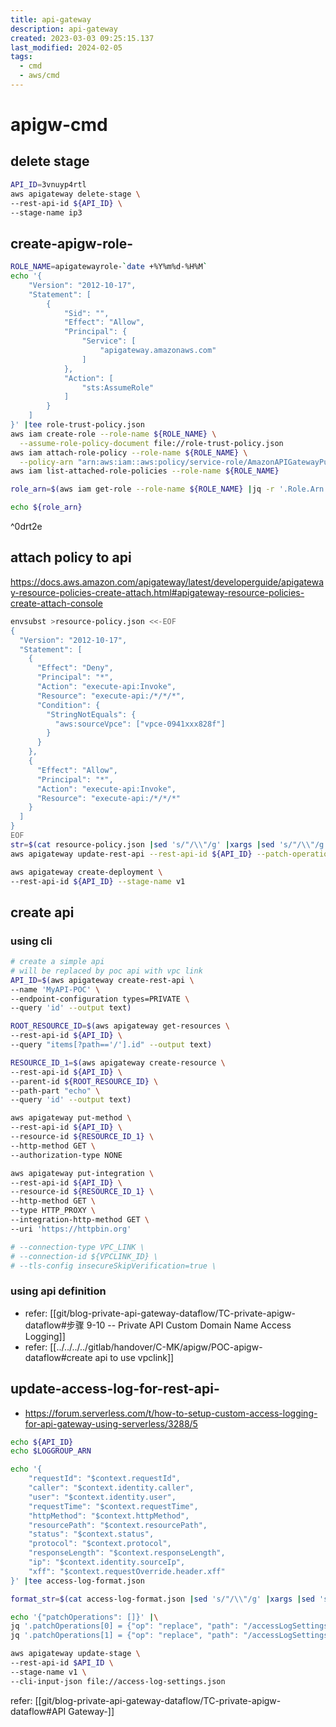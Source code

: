 ```yaml
---
title: api-gateway
description: api-gateway
created: 2023-03-03 09:25:15.137
last_modified: 2024-02-05
tags:
  - cmd
  - aws/cmd
---
```


# apigw-cmd

## delete stage

```sh
API_ID=3vnuyp4rtl
aws apigateway delete-stage \
--rest-api-id ${API_ID} \
--stage-name ip3
```

## create-apigw-role-

```sh
ROLE_NAME=apigatewayrole-`date +%Y%m%d-%H%M`
echo '{
    "Version": "2012-10-17",
    "Statement": [
        {
            "Sid": "",
            "Effect": "Allow",
            "Principal": {
                "Service": [
                    "apigateway.amazonaws.com"
                ]
            },
            "Action": [
                "sts:AssumeRole"
            ]
        }
    ]
}' |tee role-trust-policy.json
aws iam create-role --role-name ${ROLE_NAME} \
  --assume-role-policy-document file://role-trust-policy.json
aws iam attach-role-policy --role-name ${ROLE_NAME} \
  --policy-arn "arn:aws:iam::aws:policy/service-role/AmazonAPIGatewayPushToCloudWatchLogs"
aws iam list-attached-role-policies --role-name ${ROLE_NAME}

role_arn=$(aws iam get-role --role-name ${ROLE_NAME} |jq -r '.Role.Arn')

echo ${role_arn}

```

^0drt2e

## attach policy to api
https://docs.aws.amazon.com/apigateway/latest/developerguide/apigateway-resource-policies-create-attach.html#apigateway-resource-policies-create-attach-console

```sh
envsubst >resource-policy.json <<-EOF
{
  "Version": "2012-10-17",
  "Statement": [
    {
      "Effect": "Deny",
      "Principal": "*",
      "Action": "execute-api:Invoke",
      "Resource": "execute-api:/*/*/*",
      "Condition": {
        "StringNotEquals": {
          "aws:sourceVpce": ["vpce-0941xxx828f"]
        }
      }
    },
    {
      "Effect": "Allow",
      "Principal": "*",
      "Action": "execute-api:Invoke",
      "Resource": "execute-api:/*/*/*"
    }
  ]
}
EOF
str=$(cat resource-policy.json |sed 's/"/\\"/g' |xargs |sed 's/"/\\"/g')
aws apigateway update-rest-api --rest-api-id ${API_ID} --patch-operations op=replace,path=/policy,value='"'"$str"'"'

aws apigateway create-deployment \
--rest-api-id ${API_ID} --stage-name v1 

```


## create api 
### using cli

```sh
# create a simple api 
# will be replaced by poc api with vpc link
API_ID=$(aws apigateway create-rest-api \
--name 'MyAPI-POC' \
--endpoint-configuration types=PRIVATE \
--query 'id' --output text)

ROOT_RESOURCE_ID=$(aws apigateway get-resources \
--rest-api-id ${API_ID} \
--query "items[?path=='/'].id" --output text)

RESOURCE_ID_1=$(aws apigateway create-resource \
--rest-api-id ${API_ID} \
--parent-id ${ROOT_RESOURCE_ID} \
--path-part "echo" \
--query 'id' --output text)

aws apigateway put-method \
--rest-api-id ${API_ID} \
--resource-id ${RESOURCE_ID_1} \
--http-method GET \
--authorization-type NONE

aws apigateway put-integration \
--rest-api-id ${API_ID} \
--resource-id ${RESOURCE_ID_1} \
--http-method GET \
--type HTTP_PROXY \
--integration-http-method GET \
--uri 'https://httpbin.org' 

# --connection-type VPC_LINK \
# --connection-id ${VPCLINK_ID} \
# --tls-config insecureSkipVerification=true \

```


### using api definition

- refer: [[git/blog-private-api-gateway-dataflow/TC-private-apigw-dataflow#步骤 9-10 -- Private API Custom Domain Name Access Logging]]
- refer: [[../../../../gitlab/handover/C-MK/apigw/POC-apigw-dataflow#create api to use vpclink]]

## update-access-log-for-rest-api-

- https://forum.serverless.com/t/how-to-setup-custom-access-logging-for-api-gateway-using-serverless/3288/5

```sh
echo ${API_ID}
echo $LOGGROUP_ARN

echo '{ 
	"requestId": "$context.requestId", 
	"caller": "$context.identity.caller", 
	"user": "$context.identity.user",
	"requestTime": "$context.requestTime", 
	"httpMethod": "$context.httpMethod",
	"resourcePath": "$context.resourcePath", 
	"status": "$context.status",
	"protocol": "$context.protocol", 
	"responseLength": "$context.responseLength",
	"ip": "$context.identity.sourceIp", 
	"xff": "$context.requestOverride.header.xff"
}' |tee access-log-format.json

format_str=$(cat access-log-format.json |sed 's/"/\\"/g' |xargs |sed 's/"/\\"/g')

echo '{"patchOperations": []}' |\
jq '.patchOperations[0] = {"op": "replace", "path": "/accessLogSettings/format", "value": "'"${format_str}"'"}' |\
jq '.patchOperations[1] = {"op": "replace", "path": "/accessLogSettings/destinationArn", "value": "'"${LOGGROUP_ARN}"'"}' |tee access-log-settings.json

aws apigateway update-stage \
--rest-api-id $API_ID \
--stage-name v1 \
--cli-input-json file://access-log-settings.json
```

refer: [[git/blog-private-api-gateway-dataflow/TC-private-apigw-dataflow#API Gateway-]]



